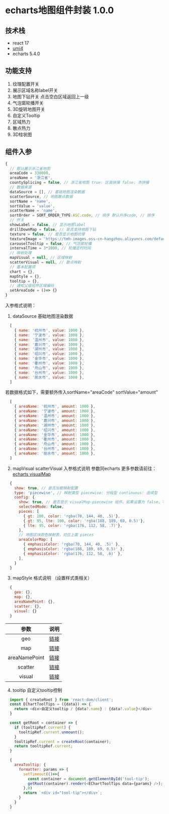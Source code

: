 # echarts地图组件封装 1.0.0

## 技术栈

- react 17
- [umi4](https://umijs.org/docs/tutorials/getting-started)
- echarts 5.4.0

## 功能支持
1. 纹理配置开关
2. 展示区域名称label开关
3. 地图下钻开关 点击空白区域返回上一级
4. 气泡窗轮播开关
5. 3D旋转地图开关
6. 自定义Tooltip
7. 区域热力
8. 散点热力
9. 3D柱状图

## 组件入参
```javascript
{
  // 默认展示浙江省地图
  areaCode = 330000,
  areaName = '浙江省',
  countySplicing = false, // 浙江省地图 true: 区县拼接 false: 市拼接
  // 数据来源
  dataSource = [], // 基础地图渲染数据
  scatterSource, // 地图散点数据
  sortName = 'name',
  sortValue = 'value',
  scatterName = 'name',
  sortOrder = SORT_ORDER_TYPE.ASC.code, // 排序 默认升序code, // 排序
  // 开关
  showLabel = false, // 显示地图label
  drillDownMap = false, // 是否支持地图下钻
  texture = false, // 是否显示地图纹理
  textureImage = 'https://tmh-images.oss-cn-hangzhou.aliyuncs.com/defaultTexture.jpg', // 自定义纹理，默认纹理可替换成自己的
  carouselTooltip = false, // 气泡窗轮播
  intervalTime = 3*1000, // 轮播定时时间
  // 映射处理
  mapVisual = null, // 区域映射
  scatterVisual = null, // 散点映射
  // 基本配置项
  chart = {},
  mapStyle = {},
  tooltip = {},
  // 通知父级组件区域编码
  setAreaCode = ()=> {}
}
```

入参格式说明：
1. dataSource 基础地图渲染数据
```javascript
  [
    { name: '杭州市', value: 1000 },
    { name: '宁波市', value: 1000 },
    { name: '温州市', value: 1000 },
    { name: '嘉兴市', value: 1000 },
    { name: '湖州市', value: 1000 },
    { name: '绍兴市', value: 1000 },
    { name: '金华市', value: 1000 },
    { name: '衢州市', value: 1000 },
    { name: '舟山市', value: 1000 },
    { name: '台州市', value: 1000 },
    { name: '丽水市', value: 1000 },
  ]
```
若数据格式如下，需要额外传入sortName="areaCode" sortValue="amount"
```javascript
  [
    { areaName: '杭州市', amount: 1000 },
    { areaName: '宁波市', amount: 1000 },
    { areaName: '温州市', amount: 1000 },
    { areaName: '嘉兴市', amount: 1000 },
    { areaName: '湖州市', amount: 1000 },
    { areaName: '绍兴市', amount: 1000 },
    { areaName: '金华市', amount: 1000 },
    { areaName: '衢州市', amount: 1000 },
    { areaName: '舟山市', amount: 1000 },
    { areaName: '台州市', amount: 1000 },
    { areaName: '丽水市', amount: 1000 },
  ]
```

2. mapVisual scatterVisual 入参格式说明
参数同echarts 更多参数请前往：[echarts visualMap](https://echarts.apache.org/zh/option.html#visualMap)
```javascript
  {
    show: true, // 是否加载映射配置
    type: 'piecewise', // 映射类型 piecewise: 分段型 continuous: 连续型
    config: {
      show: true, // 是否显示 visualMap-piecewise 组件。如果设置为 false，不会显示，但是数据映射的功能还存在。
      selectedMode: false,
      pieces: [
        { gt: 100, color: 'rgba(70, 144, 40, .5)'},
        { gt: 95, lte: 100, color: 'rgba(188, 189, 69, 0.5)'},
        { lte: 95, color: 'rgba(176, 112, 58, .7)'},
      ],
      // 地图区块颜色映射表，对应上面 pieces
      areaColorMap: [
        { emphasisColor: 'rgba(70, 144, 40, .5)' },
        { emphasisColor: 'rgba(188, 189, 69, 0.5)' },
        { emphasisColor: 'rgba(176, 112, 58, .6)' },
      ],
    }
  }
```

3. mapStyle 格式说明 （设置样式类相关）
```javascript
  {
    geo: {},
    map: {},
    areaNamePoint: {},
    scatter: {},
    visual: {}
  }
```

|       参数       |                                   说明                                    |
| :--------------: | :-----------------------------------------------------------------------: |
|  geo  |                                  [链接](https://echarts.apache.org/zh/option.html#geo)                                   |
|  map  |                              [链接](https://echarts.apache.org/zh/option.html#series-map)                               |
|     areaNamePoint      |                                  [链接](https://echarts.apache.org/zh/option.html#series-scatter)                                   |
| scatter |                     [链接](https://echarts.apache.org/zh/option.html#series-scatter)                      |
|   visual    |                              [链接](https://echarts.apache.org/zh/option.html#visualMap)                               |

4. tooltip 自定义tooltip控制
```javascript
  import { createRoot } from 'react-dom/client';
  const EChartToolTips = ({data}) => {
    return <div>自定义tooltip / {data?.name} : {data?.value}</div>
  }

  const getRoot = container => {
    if (tooltipRef.current) {
      tooltipRef.current.unmount();
    }
    tooltipRef.current = createRoot(container);
    return tooltipRef.current;
  }

  {
    areaTooltip: {
      formatter: params => {
        setTimeout(()=>{
          const container = document.getElementById('tool-tip');
          getRoot(container).render(<EChartToolTips data={params} />); 
        },0)
        return `<div id="tool-tip"></div>`;
      }
    }
  }
```
